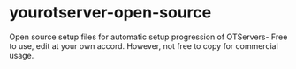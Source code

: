 # yourotserver-open-source
Open source setup files for automatic setup progression of OTServers-
Free to use, edit at your own accord. However, not free to copy for commercial usage.
